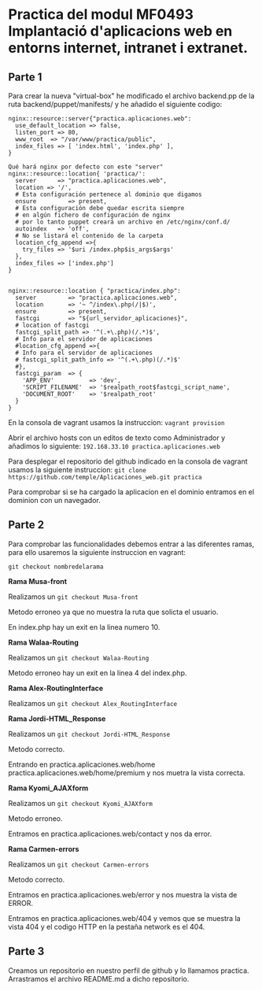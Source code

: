 # Practica del modul MF0493 Implantació d'aplicacions web en entorns internet, intranet i extranet.
##  Parte 1
Para crear la nueva "virtual-box" he modificado el archivo backend.pp de la ruta backend/puppet/manifests/ y he añadido el siguiente codigo:

```
nginx::resource::server{"practica.aplicaciones.web":
  use_default_location => false,
  listen_port => 80,
  www_root  => "/var/www/practica/public",
  index_files => [ 'index.html', 'index.php' ],
}

Qué hará nginx por defecto con este "server"
nginx::resource::location{ 'practica/':
  server      => "practica.aplicaciones.web",
  location => '/',
  # Esta configuración pertenece al dominio que digamos
  ensure         => present,
  # Esta configuración debe quedar escrita siempre
  # en algún fichero de configuración de nginx 
  # por lo tanto puppet creará un archivo en /etc/nginx/conf.d/
  autoindex   => 'off',
  # No se listará el contenido de la carpeta
  location_cfg_append =>{
    try_files => '$uri /index.php$is_args$args' 
  },
  index_files => ['index.php']
}


nginx::resource::location { "practica/index.php":
  server         => "practica.aplicaciones.web",
  location       => '~ ^/index\.php(/|$)',
  ensure         => present,
  fastcgi        => "${url_servidor_aplicaciones}",
  # location of fastcgi 
  fastcgi_split_path => '^(.+\.php)(/.*)$',
  # Info para el servidor de aplicaciones
  #location_cfg_append =>{
  # Info para el servidor de aplicaciones
  # fastcgi_split_path_info => '^(.+\.php)(/.*)$'
  #},
  fastcgi_param  => {
    'APP_ENV'          => 'dev',
    'SCRIPT_FILENAME'  => '$realpath_root$fastcgi_script_name',
    'DOCUMENT_ROOT'    => '$realpath_root'
  }
}
```

En la consola de vagrant usamos la instruccion: `vagrant provision`

Abrir el archivo hosts con un editos de texto como Administrador y añadimos lo siguiente:
`192.168.33.10 practica.aplicaciones.web`

Para desplegar el repositorio del github indicado en la consola de vagrant usamos la siguiente instruccion:
`git clone https://github.com/temple/Aplicaciones_web.git practica`

Para comprobar si se ha cargado la aplicacion en el dominio entramos en el dominion con un navegador.


## Parte 2

Para comprobar las funcionalidades debemos entrar a las diferentes ramas, para ello usaremos la siguiente instruccion en vagrant:

`git checkout nombredelarama`

**Rama Musa-front**

Realizamos un `git checkout Musa-front`

Metodo erroneo ya que no muestra la ruta que solicta el usuario.

En index.php hay un exit en la linea numero 10.

**Rama Walaa-Routing**

Realizamos un `git checkout Walaa-Routing`

Metodo erroneo hay un exit en la linea 4 del index.php.

**Rama Alex-RoutingInterface**

Realizamos un `git checkout Alex_RoutingInterface`


**Rama Jordi-HTML_Response**

Realizamos un `git checkout Jordi-HTML_Response`

Metodo correcto. 

Entrando en practica.aplicaciones.web/home practica.aplicaciones.web/home/premium y  nos muetra la vista correcta.

**Rama Kyomi_AJAXform**

Realizamos un `git checkout Kyomi_AJAXform`

Metodo erroneo.

Entramos en practica.aplicaciones.web/contact y nos da error.

**Rama Carmen-errors**

Realizamos un `git checkout Carmen-errors`

Metodo correcto.

Entramos en practica.aplicaciones.web/error y nos muestra la vista de ERROR.

Entramos en practica.aplicaciones.web/404 y vemos que se muestra la vista 404 y el codigo HTTP en la pestaña network es el 404.







## Parte 3

Creamos un repositorio en nuestro perfil de github y lo llamamos practica.
Arrastramos el archivo README.md a dicho repositorio.

